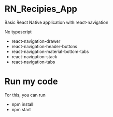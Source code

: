# RN_Recipies_App

Basic React Native application with react-navigation

No typescript

- react-navigation-drawer
- react-navigation-header-buttons
- react-navigation-material-bottom-tabs
- react-navigation-stack
- react-navigation-tabs

# Run my code

For this, you can run

- npm install
- npm start
